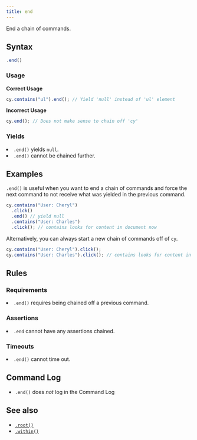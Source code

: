 ```yaml
---
title: end
---
```


End a chain of commands.

## Syntax

```javascript
.end()
```

### Usage

**<Icon name="check-circle" color="green"></Icon> Correct Usage**

```javascript
cy.contains("ul").end(); // Yield 'null' instead of 'ul' element
```

**<Icon name="exclamation-triangle" color="red"></Icon> Incorrect Usage**

```javascript
cy.end(); // Does not make sense to chain off 'cy'
```

### Yields [<Icon name="question-circle"/>](introduction-to-cypress#Subject-Management)

<List><li>`.end()` yields `null`.</li><li>`.end()` cannot be chained further.</li></List>

## Examples

`.end()` is useful when you want to end a chain of commands and force the next command to not receive what was yielded in the previous command.

```javascript
cy.contains("User: Cheryl")
  .click()
  .end() // yield null
  .contains("User: Charles")
  .click(); // contains looks for content in document now
```

Alternatively, you can always start a new chain of commands off of `cy`.

```javascript
cy.contains("User: Cheryl").click();
cy.contains("User: Charles").click(); // contains looks for content in document now
```

## Rules

### Requirements [<Icon name="question-circle"/>](introduction-to-cypress#Chains-of-Commands)

<List><li>`.end()` requires being chained off a previous command.</li></List>

### Assertions [<Icon name="question-circle"/>](introduction-to-cypress#Assertions)

<List><li>`.end` cannot have any assertions chained.</li></List>

### Timeouts [<Icon name="question-circle"/>](introduction-to-cypress#Timeouts)

<List><li>`.end()` cannot time out.</li></List>

## Command Log

- `.end()` does _not_ log in the Command Log

## See also

- [`.root()`](/api/commands/root)
- [`.within()`](/api/commands/within)
